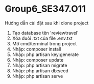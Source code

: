 # Group6_SE347.O11

Hướng dẫn cài đặt sau khi clone project

1. Tạo database tên 'reviewtravel'
2. Xóa đuôi .txt của file .env.txt
3. Mở cmd/terminal trong project
4. Nhập: composer install
5. Nhập: php artisan key:generate
6. Nhập: composer update
7. Nhập: php artisan migrate
8. Nhập: php artisan db:seed
9. Nhập: php artisan serve

